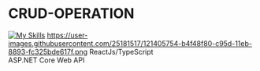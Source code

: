 # CRUD-OPERATION

[![My Skills](https://skills.thijs.gg/icons?i=react,ts,.netcore)](https://skills.thijs.gg)
https://user-images.githubusercontent.com/25181517/121405754-b4f48f80-c95d-11eb-8893-fc325bde617f.png
ReactJs/TypeScript <br />
ASP.NET Core Web API
